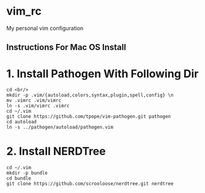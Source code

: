 # vim_rc
My personal vim configuration
## Instructions For Mac OS Install
# 1. Install Pathogen With Following Dir 
```
cd <br/>
mkdir -p .vim/{autoload,colors,syntax,plugin,spell,config} \n
mv .vimrc .vim/vimrc
ln -s .vim/vimrc .vimrc
cd ~/.vim
git clone https://github.com/tpope/vim-pathogen.git pathogen
cd autoload
ln -s ../pathogen/autoload/pathogen.vim 
```
# 2. Install NERDTree
```
cd ~/.vim
mkdir -p bundle
cd bundle
git clone https://github.com/scrooloose/nerdtree.git nerdtree
```
